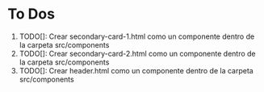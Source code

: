 # To Dos

1. TODO[]: Crear secondary-card-1.html como un componente dentro de la carpeta src/components
2. TODO[]: Crear secondary-card-2.html como un componente dentro de la carpeta src/components
3. TODO[]: Crear header.html como un componente dentro de la carpeta src/components
